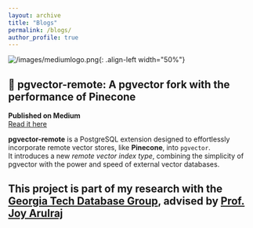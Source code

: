 ```yaml
---
layout: archive
title: "Blogs"
permalink: /blogs/
author_profile: true
---
```


![/images/mediumlogo.png](https://miro.medium.com/v2/resize:fit:2000/format:webp/1*giInuTG-UTHw8sbyB0XjYA.jpeg){: .align-left width="50%"}
## 🚀 pgvector-remote: A pgvector fork with the performance of Pinecone  
**Published on Medium**  
[Read it here](https://medium.com/@sweta.vooda/pgvector-remote-a-pgvector-fork-with-the-performance-of-pinecone-5d8a7f6a50bd)

**pgvector-remote** is a PostgreSQL extension designed to effortlessly incorporate remote vector stores, like **Pinecone**, into `pgvector`.  
It introduces a new *remote vector index type*, combining the simplicity of pgvector with the power and speed of external vector databases.

This project is part of my research with the [Georgia Tech Database Group](https://db.cc.gatech.edu/), advised by [Prof. Joy Arulraj](https://faculty.cc.gatech.edu/~jarulraj/)
---
